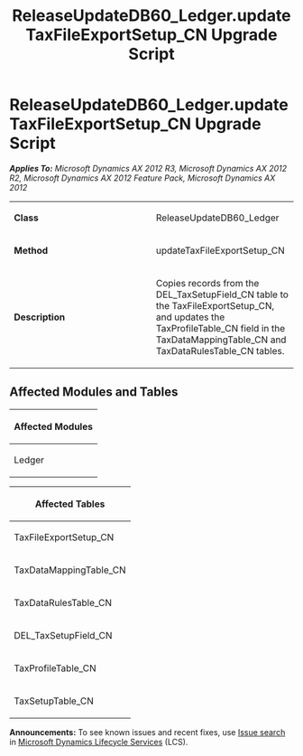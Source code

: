 ﻿---
title: ReleaseUpdateDB60_Ledger.updateTaxFileExportSetup_CN Upgrade Script
TOCTitle: ReleaseUpdateDB60_Ledger.updateTaxFileExportSetup_CN Upgrade Script
ms:assetid: cc0ec9e1-ab66-adbd-aaae-dfc5360632d3
ms:mtpsurl: https://msdn.microsoft.com/en-us/library/JJ719685(v=AX.60)
ms:contentKeyID: 49711251
ms.date: 05/18/2015
mtps_version: v=AX.60
---

# ReleaseUpdateDB60\_Ledger.updateTaxFileExportSetup\_CN Upgrade Script 


_**Applies To:** Microsoft Dynamics AX 2012 R3, Microsoft Dynamics AX 2012 R2, Microsoft Dynamics AX 2012 Feature Pack, Microsoft Dynamics AX 2012_

<table>
<colgroup>
<col style="width: 50%" />
<col style="width: 50%" />
</colgroup>
<tbody>
<tr class="odd">
<td><p><strong>Class</strong></p></td>
<td><p>ReleaseUpdateDB60_Ledger</p></td>
</tr>
<tr class="even">
<td><p><strong>Method</strong></p></td>
<td><p>updateTaxFileExportSetup_CN</p></td>
</tr>
<tr class="odd">
<td><p><strong>Description</strong></p></td>
<td><p>Copies records from the DEL_TaxSetupField_CN table to the TaxFileExportSetup_CN, and updates the TaxProfileTable_CN field in the TaxDataMappingTable_CN and TaxDataRulesTable_CN tables.</p></td>
</tr>
</tbody>
</table>


## Affected Modules and Tables

<table>
<colgroup>
<col style="width: 100%" />
</colgroup>
<thead>
<tr class="header">
<th><p>Affected Modules</p></th>
</tr>
</thead>
<tbody>
<tr class="odd">
<td><p>Ledger</p></td>
</tr>
</tbody>
</table>


<table>
<colgroup>
<col style="width: 100%" />
</colgroup>
<thead>
<tr class="header">
<th><p>Affected Tables</p></th>
</tr>
</thead>
<tbody>
<tr class="odd">
<td><p>TaxFileExportSetup_CN</p></td>
</tr>
<tr class="even">
<td><p>TaxDataMappingTable_CN</p></td>
</tr>
<tr class="odd">
<td><p>TaxDataRulesTable_CN</p></td>
</tr>
<tr class="even">
<td><p>DEL_TaxSetupField_CN</p></td>
</tr>
<tr class="odd">
<td><p>TaxProfileTable_CN</p></td>
</tr>
<tr class="even">
<td><p>TaxSetupTable_CN</p></td>
</tr>
</tbody>
</table>

  
**Announcements:** To see known issues and recent fixes, use [Issue search](http://go.microsoft.com/fwlink/?linkid=389258) in [Microsoft Dynamics Lifecycle Services](http://go.microsoft.com/fwlink/?linkid=306505) (LCS).

